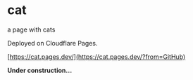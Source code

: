 # cat

a page with cats

Deployed on Cloudflare Pages.  

[https://cat.pages.dev/](https://cat.pages.dev/?from=GitHub)

**Under construction...**  

